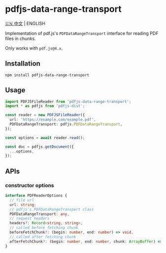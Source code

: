 # pdfjs-data-range-transport

[🇨🇳 中文](README.md) | ENGLISH

Implementation of pdf.js's `PDFDataRangeTransport` interface for reading PDF files in chunks.

Only works with `pdf.js@4.x`.

## Installation

```shell
npm install pdfjs-data-range-transport
```

## Usage

```ts
import PDFJSFileReader from 'pdfjs-data-range-transport';
import * as pdfjs from 'pdfjs-dist';

const reader = new PDFJSFileReader({
  url: 'https://example.com/example.pdf',
  PDFDataRangeTransport: pdfjs.PDFDataRangeTransport,
});

const options = await reader.read();

const doc = pdfjs.getDocument({
  ...options,
});
```

## APIs

### constructor options

```ts
interface PDFReaderOptions {
  // file url
  url: string;
  // pdfjs's PDFDataRangeTransport class
  PDFDataRangeTransport: any,
  // request headers
  headers?: Record<string, string>,
  // called before fetching chunk
  beforeFetchChunk?: (begin: number, end: number) => void,
  // called after fetching chunk
  afterFetchChunk?: (begin: number, end: number, chunk: ArrayBuffer) => void,
}
```
